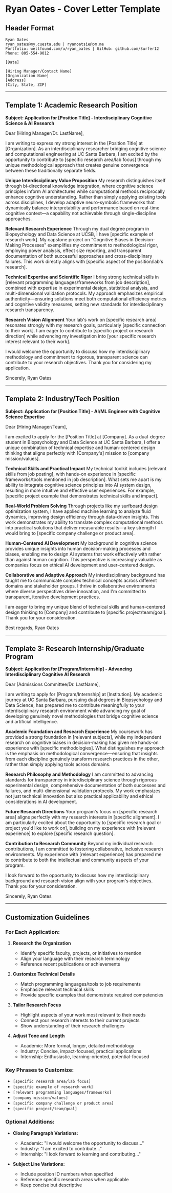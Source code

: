 # Ryan Oates - Cover Letter Template

## Header Format
```
Ryan Oates
ryan_oates@my.cuesta.edu | ryanoatsie@pm.me
Portfolio: wellfound.com/u/ryan_oates | GitHub: github.com/Surfer12
Phone: 805-554-9012

[Date]

[Hiring Manager/Contact Name]
[Organization Name]
[Address]
[City, State, ZIP]
```

---

## Template 1: Academic Research Position

**Subject: Application for [Position Title] - Interdisciplinary Cognitive Science & AI Research**

Dear [Hiring Manager/Dr. LastName],

I am writing to express my strong interest in the [Position Title] at [Organization]. As an interdisciplinary researcher bridging cognitive science and computational engineering at UC Santa Barbara, I am excited by the opportunity to contribute to [specific research area/lab focus] through my unique methodological approach that creates genuine convergence between these traditionally separate fields.

**Unique Interdisciplinary Value Proposition**
My research distinguishes itself through bi-directional knowledge integration, where cognitive science principles inform AI architectures while computational methods reciprocally enhance cognitive understanding. Rather than simply applying existing tools across disciplines, I develop adaptive neuro-symbolic frameworks that dynamically balance interpretability and performance based on real-time cognitive context—a capability not achievable through single-discipline approaches.

**Relevant Research Experience**
Through my dual degree program in Biopsychology and Data Science at UCSB, I have [specific example of research work]. My capstone project on "Cognitive Biases in Decision-Making Processes" exemplifies my commitment to methodological rigor, employing power analysis, effect size reporting, and transparent documentation of both successful approaches and cross-disciplinary failures. This work directly aligns with [specific aspect of the position/lab's research].

**Technical Expertise and Scientific Rigor**
I bring strong technical skills in [relevant programming languages/frameworks from job description], combined with expertise in experimental design, statistical analysis, and multi-dimensional validation protocols. My approach emphasizes empirical authenticity—ensuring solutions meet both computational efficiency metrics and cognitive validity measures, setting new standards for interdisciplinary research transparency.

**Research Vision Alignment**
Your lab's work on [specific research area] resonates strongly with my research goals, particularly [specific connection to their work]. I am eager to contribute to [specific project or research direction] while advancing my investigation into [your specific research interest relevant to their work].

I would welcome the opportunity to discuss how my interdisciplinary methodology and commitment to rigorous, transparent science can contribute to your research objectives. Thank you for considering my application.

Sincerely,
Ryan Oates

---

## Template 2: Industry/Tech Position

**Subject: Application for [Position Title] - AI/ML Engineer with Cognitive Science Expertise**

Dear [Hiring Manager/Team],

I am excited to apply for the [Position Title] at [Company]. As a dual-degree student in Biopsychology and Data Science at UC Santa Barbara, I offer a unique combination of technical expertise and human-centered design thinking that aligns perfectly with [Company's] mission to [company mission/values].

**Technical Skills and Practical Impact**
My technical toolkit includes [relevant skills from job posting], with hands-on experience in [specific frameworks/tools mentioned in job description]. What sets me apart is my ability to integrate cognitive science principles into AI system design, resulting in more intuitive and effective user experiences. For example, [specific project example that demonstrates technical skills and impact].

**Real-World Problem Solving**
Through projects like my surfboard design optimization system, I have applied machine learning to analyze fluid dynamics, improving design efficiency through data-driven insights. This work demonstrates my ability to translate complex computational methods into practical solutions that deliver measurable results—a key strength I would bring to [specific company challenge or product area].

**Human-Centered AI Development**
My background in cognitive science provides unique insights into human decision-making processes and biases, enabling me to design AI systems that work effectively with rather than against human cognition. This perspective is increasingly valuable as companies focus on ethical AI development and user-centered design.

**Collaborative and Adaptive Approach**
My interdisciplinary background has taught me to communicate complex technical concepts across different domains and stakeholder groups. I thrive in collaborative environments where diverse perspectives drive innovation, and I'm committed to transparent, iterative development practices.

I am eager to bring my unique blend of technical skills and human-centered design thinking to [Company] and contribute to [specific project/team/goal]. Thank you for your consideration.

Best regards,
Ryan Oates

---

## Template 3: Research Internship/Graduate Program

**Subject: Application for [Program/Internship] - Advancing Interdisciplinary Cognitive AI Research**

Dear [Admissions Committee/Dr. LastName],

I am writing to apply for [Program/Internship] at [Institution]. My academic journey at UC Santa Barbara, pursuing dual degrees in Biopsychology and Data Science, has prepared me to contribute meaningfully to your interdisciplinary research environment while advancing my goal of developing genuinely novel methodologies that bridge cognitive science and artificial intelligence.

**Academic Foundation and Research Experience**
My coursework has provided a strong foundation in [relevant subjects], while my independent research on cognitive biases in decision-making has given me hands-on experience with [specific methodologies]. What distinguishes my approach is the emphasis on methodological convergence—ensuring that insights from each discipline genuinely transform research practices in the other, rather than simply applying tools across domains.

**Research Philosophy and Methodology**
I am committed to advancing standards for transparency in interdisciplinary science through rigorous experimental design, comprehensive documentation of both successes and failures, and multi-dimensional validation protocols. My work emphasizes not just technical innovation but also practical applicability and ethical considerations in AI development.

**Future Research Directions**
Your program's focus on [specific research area] aligns perfectly with my research interests in [specific alignment]. I am particularly excited about the opportunity to [specific research goal or project you'd like to work on], building on my experience with [relevant experience] to explore [specific research question].

**Contribution to Research Community**
Beyond my individual research contributions, I am committed to fostering collaborative, inclusive research environments. My experience with [relevant experience] has prepared me to contribute to both the intellectual and community aspects of your program.

I look forward to the opportunity to discuss how my interdisciplinary background and research vision align with your program's objectives. Thank you for your consideration.

Sincerely,
Ryan Oates

---

## Customization Guidelines

### For Each Application:

1. **Research the Organization**
   - Identify specific faculty, projects, or initiatives to mention
   - Align your language with their research terminology
   - Reference recent publications or achievements

2. **Customize Technical Details**
   - Match programming languages/tools to job requirements
   - Emphasize relevant technical skills
   - Provide specific examples that demonstrate required competencies

3. **Tailor Research Focus**
   - Highlight aspects of your work most relevant to their needs
   - Connect your research interests to their current projects
   - Show understanding of their research challenges

4. **Adjust Tone and Length**
   - Academic: More formal, longer, detailed methodology
   - Industry: Concise, impact-focused, practical applications
   - Internship: Enthusiastic, learning-oriented, potential-focused

### Key Phrases to Customize:

- `[specific research area/lab focus]`
- `[specific example of research work]`
- `[relevant programming languages/frameworks]`
- `[company mission/values]`
- `[specific company challenge or product area]`
- `[specific project/team/goal]`

### Optional Additions:

- **Closing Paragraph Variations:**
  - Academic: "I would welcome the opportunity to discuss..."
  - Industry: "I am excited to contribute..."
  - Internship: "I look forward to learning and contributing..."

- **Subject Line Variations:**
  - Include position ID numbers when specified
  - Reference specific research areas when applicable
  - Keep concise but descriptive